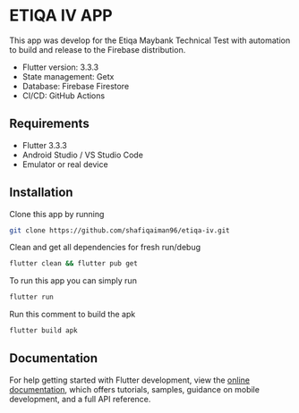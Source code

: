 # ETIQA IV APP

This app was develop for the Etiqa Maybank Technical Test with automation to build and release to the Firebase distribution.

- Flutter version: 3.3.3
- State management: Getx
- Database: Firebase Firestore
- CI/CD: GitHub Actions

## Requirements

- Flutter 3.3.3
- Android Studio / VS Studio Code
- Emulator or real device

## Installation

Clone this app by running

```bash
git clone https://github.com/shafiqaiman96/etiqa-iv.git
```

Clean and get all dependencies for fresh run/debug

```bash
flutter clean && flutter pub get
```

To run this app you can simply run

```bash
flutter run
```

Run this comment to build the apk

```bash
flutter build apk
```

## Documentation

For help getting started with Flutter development, view the
[online documentation](https://docs.flutter.dev/), which offers tutorials,
samples, guidance on mobile development, and a full API reference.
